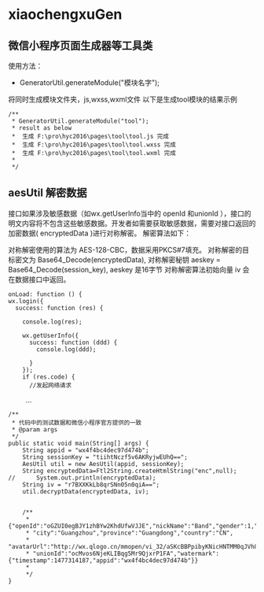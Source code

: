 # xiaochengxuGen
微信小程序页面生成器等工具类
--------------------------------------------------
使用方法：
- GeneratorUtil.generateModule("模块名字"); 

将同时生成模块文件夹，js,wxss,wxml文件
以下是生成tool模块的结果示例
	
	/**
	 * GeneratorUtil.generateModule("tool");
	 * result as below
	 * 	生成 F:\pro\hyc2016\pages\tool\tool.js 完成
	 *	生成 F:\pro\hyc2016\pages\tool\tool.wxss 完成
	 *	生成 F:\pro\hyc2016\pages\tool\tool.wxml 完成
	 *
	 */
## aesUtil 解密数据
接口如果涉及敏感数据（如wx.getUserInfo当中的 openId 和unionId ），接口的明文内容将不包含这些敏感数据。开发者如需要获取敏感数据，需要对接口返回的加密数据( encryptedData )进行对称解密。 解密算法如下：

对称解密使用的算法为 AES-128-CBC，数据采用PKCS#7填充。
对称解密的目标密文为 Base64_Decode(encryptedData),
对称解密秘钥 aeskey = Base64_Decode(session_key), aeskey 是16字节
对称解密算法初始向量 iv 会在数据接口中返回。

   	onLoad: function () {
    wx.login({
      success: function (res) {

        console.log(res);

        wx.getUserInfo({
          success: function (ddd) {
            console.log(ddd);

          }
        });
        if (res.code) {
          //发起网络请求
          ...
          
	/**
	 * 代码中的测试数据和微信小程序官方提供的一致
	 * @param args
	 */
	public static void main(String[] args) {
		String appid = "wx4f4bc4dec97d474b";
		String sessionKey = "tiihtNczf5v6AKRyjwEUhQ=="; 
		AesUtil util = new AesUtil(appid, sessionKey);  
		String encryptedData=Ftl2String.createHtmlString("enc",null); 
	//		System.out.println(encryptedData); 
		String iv = "r7BXXKkLb8qrSNn05n0qiA=="; 
		util.decryptData(encryptedData, iv);
		
		
		/**
		 * {"openId":"oGZUI0egBJY1zhBYw2KhdUfwVJJE","nickName":"Band","gender":1,"language":"zh_CN",
		 * "city":"Guangzhou","province":"Guangdong","country":"CN",
		 * "avatarUrl":"http://wx.qlogo.cn/mmopen/vi_32/aSKcBBPpibyKNicHNTMM0qJVh8Kjgiak2AHWr8MHM4WgMEm7GFhsf8OYrySdbvAMvTsw3mo8ibKicsnfN5pRjl1p8HQ/0",
		 * "unionId":"ocMvos6NjeKLIBqg5Mr9QjxrP1FA","watermark":{"timestamp":1477314187,"appid":"wx4f4bc4dec97d474b"}}
		 *
		 */
	}

